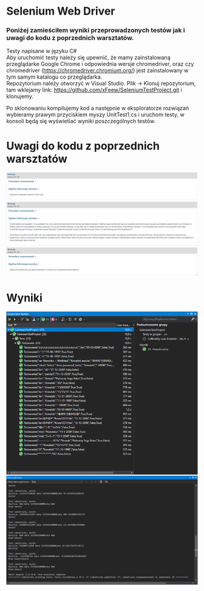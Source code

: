 # Selenium Web Driver
### Poniżej zamieściłem wyniki przeprowadzonych testów jak i uwagi do kodu z poprzednich warsztatów.

Testy napisane w języku C#</br>
Aby uruchomić testy należy się upewnić, że mamy zainstalowaną przeglądarke Google Chrome i odpowiednia wersje chromedriver, oraz czy chromedriver (https://chromedriver.chromium.org/) jest zainstalowany w tym samym katalogu co przeglądarka.</br>
Repozytorium należy otworzyć w Visual Studio. Plik -> Klonuj repozytorium, tam wklejamy link: https://github.com/xFeew/SeleniumTestProject.git i klonujemy.</br>

Po sklonowaniu kompilujemy kod a następnie w eksploratorze rozwiązań wybieramy prawym przyciskiem myszy UnitTest1.cs i uruchom testy, w konsoli będą się wyświetlać wyniki poszczególnych testów.
# Uwagi do kodu z poprzednich warsztatów
![alt text](https://github.com/xFeew/SeleniumTestProject/blob/master/komzwrotny.PNG)

# Wyniki
![alt text](https://github.com/xFeew/SeleniumTestProject/blob/master/Przechwytywanie.PNG)
![alt text](https://github.com/xFeew/SeleniumTestProject/blob/master/TestyKonsola.PNG)
